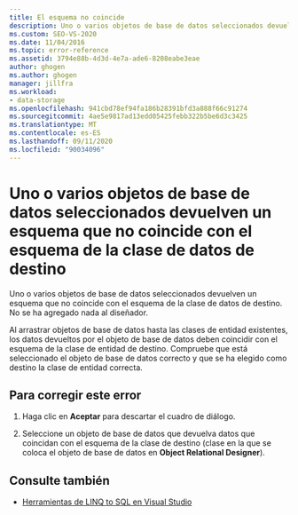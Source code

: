 ```yaml
---
title: El esquema no coincide
description: Uno o varios objetos de base de datos seleccionados devuelven un esquema que no coincide con el esquema de la clase de datos de destino
ms.custom: SEO-VS-2020
ms.date: 11/04/2016
ms.topic: error-reference
ms.assetid: 3794e88b-4d3d-4e7a-ade6-8208eabe3eae
author: ghogen
ms.author: ghogen
manager: jillfra
ms.workload:
- data-storage
ms.openlocfilehash: 941cbd78ef94fa186b28391bfd3a888f66c91274
ms.sourcegitcommit: 4ae5e9817ad13edd05425febb322b5be6d3c3425
ms.translationtype: MT
ms.contentlocale: es-ES
ms.lasthandoff: 09/11/2020
ms.locfileid: "90034096"
---
```

# <a name="one-or-more-selected-database-objects-return-a-schema-that-does-not-match-the-schema-of-the-target-class"></a>Uno o varios objetos de base de datos seleccionados devuelven un esquema que no coincide con el esquema de la clase de datos de destino

Uno o varios objetos de base de datos seleccionados devuelven un esquema que no coincide con el esquema de la clase de datos de destino. No se ha agregado nada al diseñador.

Al arrastrar objetos de base de datos hasta las clases de entidad existentes, los datos devueltos por el objeto de base de datos deben coincidir con el esquema de la clase de entidad de destino. Compruebe que está seleccionado el objeto de base de datos correcto y que se ha elegido como destino la clase de entidad correcta.

## <a name="to-correct-this-error"></a>Para corregir este error

1. Haga clic en **Aceptar** para descartar el cuadro de diálogo.

2. Seleccione un objeto de base de datos que devuelva datos que coincidan con el esquema de la clase de destino (clase en la que se coloca el objeto de base de datos en **Object Relational Designer**).

## <a name="see-also"></a>Consulte también

- [Herramientas de LINQ to SQL en Visual Studio](../data-tools/linq-to-sql-tools-in-visual-studio2.md)

